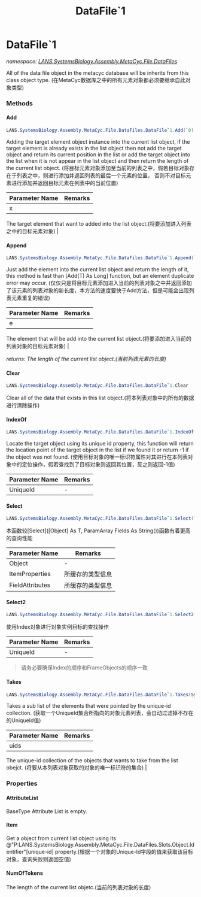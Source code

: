 ﻿---
title: DataFile`1
---

# DataFile`1
_namespace: [LANS.SystemsBiology.Assembly.MetaCyc.File.DataFiles](N-LANS.SystemsBiology.Assembly.MetaCyc.File.DataFiles.html)_

All of the data file object in the metacyc database will be inherits from this class object type.
 (在MetaCyc数据库之中的所有元素对象都必须要继承自此对象类型)

### Methods

#### Add
```csharp
LANS.SystemsBiology.Assembly.MetaCyc.File.DataFiles.DataFile`1.Add(`0)
```
Adding the target element object instance into the current list object, if the target element is 
 already exists in the list object then not add the target object and return its current position 
 in the list or add the target object into the list when it is not appear in the list object and 
 then return the length of the current list object.
 (将目标元素对象添加至当前的列表之中，假若目标对象存在于列表之中，则进行添加并返回列表的最后一个元素的位置，
 否则不对目标元素进行添加并返回目标元素在列表中的当前位置)

|Parameter Name|Remarks|
|--------------|-------|
|x|
 The target element that want to added into the list object.(将要添加进入列表之中的目标元素对象)
 |


#### Append
```csharp
LANS.SystemsBiology.Assembly.MetaCyc.File.DataFiles.DataFile`1.Append(`0)
```
Just add the element into the current list object and return the length of it, this method is fast than [Add(T) As Long] function, 
 but an element duplicate error may occur.
 (仅仅只是将目标元素添加进入当前的列表对象之中并返回添加了该元素的列表对象的新长度，本方法的速度要快于Add方法，但是可能会出现列表元素重复的错误)

|Parameter Name|Remarks|
|--------------|-------|
|e|
 The element that will be add into the current list object.(将要添加进入当前的列表对象的目标元素对象)
 |

_returns: The length of the current list object.(当前列表元素的长度)_

#### Clear
```csharp
LANS.SystemsBiology.Assembly.MetaCyc.File.DataFiles.DataFile`1.Clear
```
Clear all of the data that exists in this list object.(将本列表对象中的所有的数据进行清除操作)

#### IndexOf
```csharp
LANS.SystemsBiology.Assembly.MetaCyc.File.DataFiles.DataFile`1.IndexOf(System.String)
```
Locate the target object using its unique id property, this function will return the location point of 
 the target object in the list if we found it or return -1 if the object was not found.
 (使用目标对象的唯一标识符属性对其进行在本列表对象中的定位操作，假若查找到了目标对象则返回其位置，反之则返回-1值)

|Parameter Name|Remarks|
|--------------|-------|
|UniqueId|-|


#### Select
```csharp
LANS.SystemsBiology.Assembly.MetaCyc.File.DataFiles.DataFile`1.Select(`0,System.Reflection.PropertyInfo[],LANS.SystemsBiology.Assembly.MetaCyc.File.DataFiles.Reflection.MetaCycField[],System.Boolean)
```
本函数较[Select]([Object] As T, ParamArray Fields As String())函数有着更高的查询性能

|Parameter Name|Remarks|
|--------------|-------|
|Object|-|
|ItemProperties|所缓存的类型信息|
|FieldAttributes|所缓存的类型信息|


#### Select2
```csharp
LANS.SystemsBiology.Assembly.MetaCyc.File.DataFiles.DataFile`1.Select2(System.String)
```
使用Index对象进行对象实例目标的查找操作

|Parameter Name|Remarks|
|--------------|-------|
|UniqueId|-|

> 请务必要确保Index的顺序和FrameObjects的顺序一致

#### Takes
```csharp
LANS.SystemsBiology.Assembly.MetaCyc.File.DataFiles.DataFile`1.Takes(System.Collections.Generic.IEnumerable{System.String})
```
Takes a sub list of the elements that were pointed by the unique-id collection.
 (获取一个UniqueId集合所指向的对象元素列表，会自动过滤掉不存在的UniqueId值)

|Parameter Name|Remarks|
|--------------|-------|
|uids|
 The unique-id collection of the objects that wants to take from the list obejct.
 (将要从本列表对象获取的对象的唯一标识符的集合)
 |




### Properties

#### AttributeList
BaseType Attribute List is empty.
#### Item
Get a object from current list object using its @"P:LANS.SystemsBiology.Assembly.MetaCyc.File.DataFiles.Slots.Object.Identifier"[unique-id] property.(根据一个对象的Unique-Id字段的值来获取该目标对象，查询失败则返回空值)
#### NumOfTokens
The length of the current list objetc.(当前的列表对象的长度)

